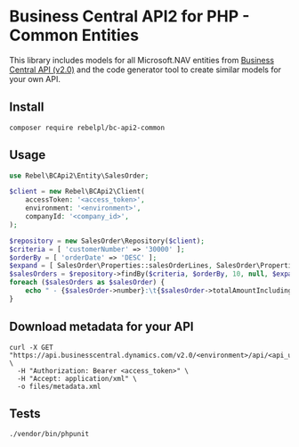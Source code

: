# Business Central API2 for PHP - Common Entities
This library includes models for all Microsoft.NAV entities from [Business Central API (v2.0)](https://learn.microsoft.com/en-us/dynamics365/business-central/dev-itpro/api-reference/v2.0/)
and the code generator tool to create similar models for your own API. 

## Install
```shell
composer require rebelpl/bc-api2-common
```

## Usage
```php
use Rebel\BCApi2\Entity\SalesOrder;

$client = new Rebel\BCApi2\Client(
    accessToken: '<access_token>',
    environment: '<environment>',
    companyId: '<company_id>',
);

$repository = new SalesOrder\Repository($client);
$criteria = [ 'customerNumber' => '30000' ];
$orderBy = [ 'orderDate' => 'DESC' ];
$expand = [ SalesOrder\Properties::salesOrderLines, SalesOrder\Properties::customer ];
$salesOrders = $repository->findBy($criteria, $orderBy, 10, null, $expand);
foreach ($salesOrders as $salesOrder) {
    echo " - {$salesOrder->number}:\t{$salesOrder->totalAmountIncludingTax} {$salesOrder->currencyCode}\n"; 
}
```

## Download metadata for your API
```shell
curl -X GET "https://api.businesscentral.dynamics.com/v2.0/<environment>/api/<api_ublisher>/<api_group>/<api_version>/$metadata" \
  -H "Authorization: Bearer <access_token>" \
  -H "Accept: application/xml" \
  -o files/metadata.xml
```

## Tests
```shell
./vendor/bin/phpunit
```
